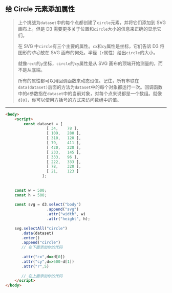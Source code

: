## 给 Circle 元素添加属性

> 上个挑战为`dataset`中的每个点都创建了`circle`元素，并将它们添加到 SVG 画布上。但是 D3 需要更多关于位置和`circle`大小的信息来正确的显示它们。
>
> 在 SVG 中`circle`有三个主要的属性。`cx`和`cy`属性是坐标，它们告诉 D3 将图形的*中心*放在 SVG 画布的何处。半径（`r`属性）给出`circle`的大小。
>
> 就像`rect`的`y`坐标，`circle`的`cy`属性是从 SVG 画布的顶端开始测量的，而不是从底端。
>
> 所有的属性都可以用回调函数来动态设值。记住，所有串联在`data(dataset)`后面的方法为`dataset`中的每个对象都运行一次。回调函数中的`d`参数指在`dataset`中的当前对象，对每个点来说都是一个数组。就像 `d[0]`，你可以使用方括号的方式来访问数组中的值。

---

```html
<body>
	<script>
		const dataset = [
                  [ 34,    78 ],
                  [ 109,   280 ],
                  [ 310,   120 ],
                  [ 79,    411 ],
                  [ 420,   220 ],
                  [ 233,   145 ],
                  [ 333,   96 ],
                  [ 222,   333 ],
                  [ 78,    320 ],
                  [ 21,    123 ]
                ];
    
    
    const w = 500;
    const h = 500;
    
    const svg = d3.select("body")
                  .append("svg")
                  .attr("width", w)
                  .attr("height", h);
    
    svg.selectAll("circle")
       .data(dataset)
       .enter()
       .append("circle")
       // 在下面添加你的代码
       
       .attr("cx",d=>d[0])
       .attr("cy",d=>500-d[1])
       .attr("r",5)
       
       // 在上面添加你的代码
	</script>
</body>
```

